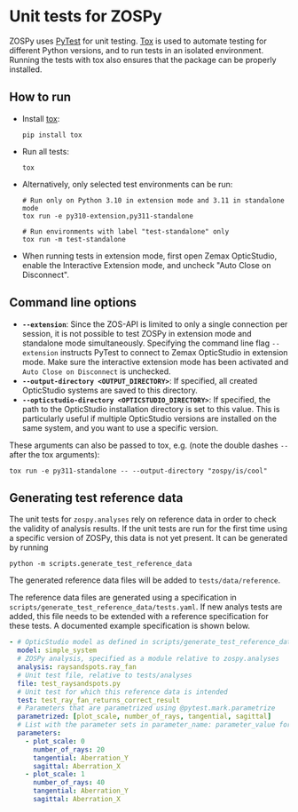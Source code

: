 # Unit tests for ZOSPy

ZOSPy uses [PyTest](https://docs.pytest.org) for unit testing. [Tox](https://tox.wiki) is used to automate testing for
different Python versions, and to run tests in an isolated environment. Running the tests with tox also ensures that the
package can be properly installed.

## How to run

- Install [tox](https://tox.wiki):
  ```shell
  pip install tox
  ```
- Run all tests:
  ```shell
  tox
  ```
- Alternatively, only selected test environments can be run:
  ```shell
  # Run only on Python 3.10 in extension mode and 3.11 in standalone mode
  tox run -e py310-extension,py311-standalone
  
  # Run environments with label "test-standalone" only
  tox run -m test-standalone
  ```
- When running tests in extension mode, first open Zemax OpticStudio, enable the Interactive Extension mode, and
  uncheck "Auto Close on Disconnect".

## Command line options

- **`--extension`**: Since the ZOS-API is limited to only a single connection per session, it is not possible to test
  ZOSPy in extension mode and standalone mode simultaneously. Specifying the command line flag `--extension` instructs
  PyTest to connect to Zemax OpticStudio in extension mode. Make sure the interactive extension mode has been activated
  and `Auto Close on Disconnect` is unchecked.
- **`--output-directory <OUTPUT_DIRECTORY>`**: If specified, all created OpticStudio systems are saved to this
  directory.
- **`--opticstudio-directory <OPTICSTUDIO_DIRECTORY>`**: If specified, the path to the OpticStudio installation directory
  is set to this value. This is particularly useful if multiple OpticStudio versions are installed on the same system,
  and you want to use a specific version.

These arguments can also be passed to tox, e.g. (note the double dashes `--` after the tox arguments):

```shell
tox run -e py311-standalone -- --output-directory "zospy/is/cool" 
```

## Generating test reference data

The unit tests for `zospy.analyses` rely on reference data in order to check the validity of analysis results.
If the unit tests are run for the first time using a specific version of ZOSPy, this data is not yet present.
It can be generated by running

```shell
python -m scripts.generate_test_reference_data
```

The generated reference data files will be added to `tests/data/reference`.

The reference data files are generated using a specification in `scripts/generate_test_reference_data/tests.yaml`.
If new analys tests are added, this file needs to be extended with a reference specification for these tests.
A documented example specification is shown below.

```yaml
- # OpticStudio model as defined in scripts/generate_test_reference_data/systems.py
  model: simple_system
  # ZOSPy analysis, specified as a module relative to zospy.analyses
  analysis: raysandspots.ray_fan
  # Unit test file, relative to tests/analyses
  file: test_raysandspots.py
  # Unit test for which this reference data is intended
  test: test_ray_fan_returns_correct_result
  # Parameters that are parametrized using @pytest.mark.parametrize
  parametrized: [plot_scale, number_of_rays, tangential, sagittal]
  # List with the parameter sets in parameter_name: parameter_value format
  parameters:
    - plot_scale: 0
      number_of_rays: 20
      tangential: Aberration_Y
      sagittal: Aberration_X
    - plot_scale: 1
      number_of_rays: 40
      tangential: Aberration_Y
      sagittal: Aberration_X
```
